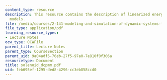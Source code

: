 ```yaml
---
content_type: resource
description: This resource contains the description of linearized energy-storing transducer
  models.
file: /media/courses/2-141-modeling-and-simulation-of-dynamic-systems-fall-2006/feb695ef1295ded84296cc3eb858ccd0_solenoid_dcpmm.pdf
file_type: application/pdf
learning_resource_types:
- Lecture Notes
ocw_type: OCWFile
parent_title: Lecture Notes
parent_type: CourseSection
parent_uid: 9a04adf5-76eb-27f5-97a0-7e810f0f306a
resourcetype: Document
title: solenoid_dcpmm.pdf
uid: feb695ef-1295-ded8-4296-cc3eb858ccd0
---
```

